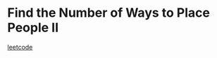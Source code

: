 Find the Number of Ways to Place People II
==========================================
[leetcode](https://leetcode.com/problems/find-the-number-of-ways-to-place-people-ii)

